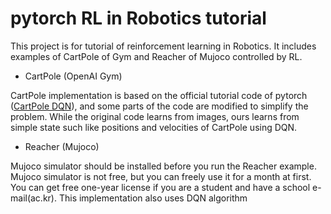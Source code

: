 # pytorch RL in Robotics tutorial

This project is for tutorial of reinforcement learning in Robotics.
It includes examples of CartPole of Gym and Reacher of Mujoco controlled by RL.

* CartPole (OpenAI Gym)

CartPole implementation is based on the official tutorial code of pytorch ([CartPole DQN](https://pytorch.org/tutorials/intermediate/reinforcement_q_learning.html)),
and some parts of the code are modified to simplify the problem.
While the original code learns from images, ours learns from simple state such like positions and velocities of CartPole using DQN.



* Reacher (Mujoco)

Mujoco simulator should be installed before you run the Reacher example. Mujoco simulator is not free, but you can freely use it for a month at first.
You can get free one-year license if you are a student and have a school e-mail(ac.kr).
This implementation also uses DQN algorithm
